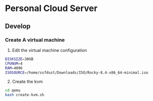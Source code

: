 # Personal Cloud Server

## Develop

### Create A virtual machine

1. Edit the virtual machine configuration

```bash
DISKSIZE=30GB
CPUNUM=4
RAM=4096
ISOSOURCE=/home/ssfdust/Downloads/ISO/Rocky-8.4-x86_64-minimal.iso
```

2. Create the kvm

```bash
cd qemu
bash create-kvm.sh
```
